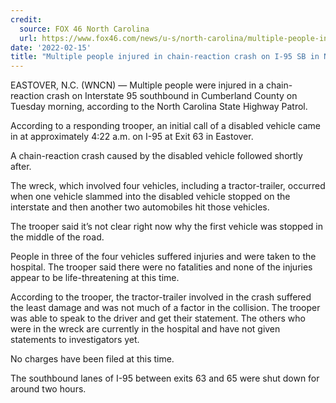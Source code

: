 ```yaml
---
credit:
  source: FOX 46 North Carolina
  url: https://www.fox46.com/news/u-s/north-carolina/multiple-people-injured-in-chain-reaction-crash-on-i-95-sb-in-nc-trooper-says/
date: '2022-02-15'
title: "Multiple people injured in chain-reaction crash on I-95 SB in NC, trooper says"
---
```

EASTOVER, N.C. (WNCN) — Multiple people were injured in a chain-reaction crash on Interstate 95 southbound in Cumberland County on Tuesday morning, according to the North Carolina State Highway Patrol.

According to a responding trooper, an initial call of a disabled vehicle came in at approximately 4:22 a.m. on I-95 at Exit 63 in Eastover.

A chain-reaction crash caused by the disabled vehicle followed shortly after.

The wreck, which involved four vehicles, including a tractor-trailer, occurred when one vehicle slammed into the disabled vehicle stopped on the interstate and then another two automobiles hit those vehicles.

The trooper said it’s not clear right now why the first vehicle was stopped in the middle of the road.

People in three of the four vehicles suffered injuries and were taken to the hospital. The trooper said there were no fatalities and none of the injuries appear to be life-threatening at this time.

According to the trooper, the tractor-trailer involved in the crash suffered the least damage and was not much of a factor in the collision. The trooper was able to speak to the driver and get their statement. The others who were in the wreck are currently in the hospital and have not given statements to investigators yet.

No charges have been filed at this time.

The southbound lanes of I-95 between exits 63 and 65 were shut down for around two hours.
